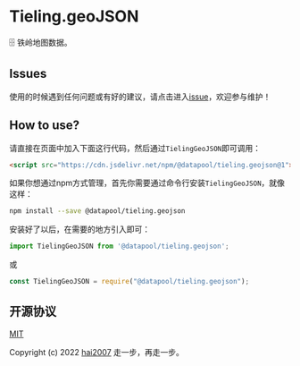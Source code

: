 # Tieling.geoJSON
🗄️ 铁岭地图数据。

## Issues
使用的时候遇到任何问题或有好的建议，请点击进入[issue](https://github.com/hai2007/datapool/issues)，欢迎参与维护！

## How to use?

请直接在页面中加入下面这行代码，然后通过```TielingGeoJSON```即可调用：

```html
<script src="https://cdn.jsdelivr.net/npm/@datapool/tieling.geojson@1"></script>
```

如果你想通过npm方式管理，首先你需要通过命令行安装``````TielingGeoJSON``````，就像这样：

```bash
npm install --save @datapool/tieling.geojson
```

安装好了以后，在需要的地方引入即可：

```js
import TielingGeoJSON from '@datapool/tieling.geojson';
```

或

```js
const TielingGeoJSON = require("@datapool/tieling.geojson");
```

开源协议
---------------------------------------
[MIT](https://github.com/hai2007/datapool/blob/master/LICENSE)

Copyright (c) 2022 [hai2007](https://hai2007.gitee.io/sweethome/) 走一步，再走一步。
